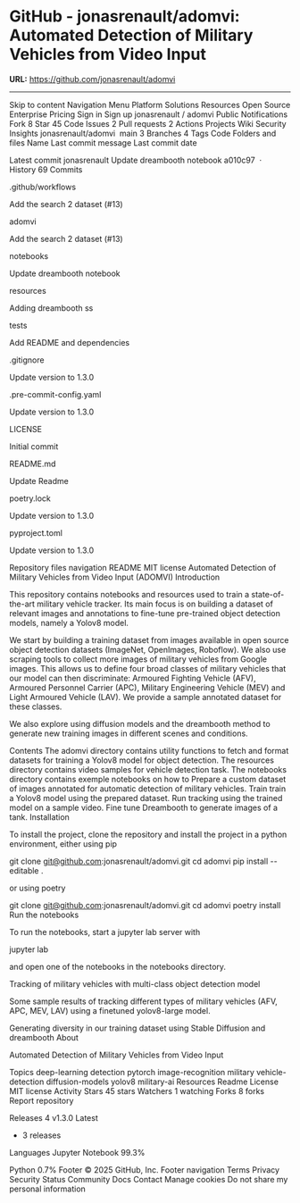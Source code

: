 # GitHub - jonasrenault/adomvi: Automated Detection of Military Vehicles from Video Input

**URL:** https://github.com/jonasrenault/adomvi

---

Skip to content
Navigation Menu
Platform
Solutions
Resources
Open Source
Enterprise
Pricing
Sign in
Sign up
jonasrenault
/
adomvi
Public
Notifications
Fork 8
 Star 45
Code
Issues
2
Pull requests
2
Actions
Projects
Wiki
Security
Insights
jonasrenault/adomvi
 main
3 Branches
4 Tags
Code
Folders and files
Name	Last commit message	Last commit date

Latest commit
jonasrenault
Update dreambooth notebook
a010c97
 · 
History
69 Commits


.github/workflows
	
Add the search 2 dataset (#13)
	


adomvi
	
Add the search 2 dataset (#13)
	


notebooks
	
Update dreambooth notebook
	


resources
	
Adding dreambooth ss
	


tests
	
Add README and dependencies
	


.gitignore
	
Update version to 1.3.0
	


.pre-commit-config.yaml
	
Update version to 1.3.0
	


LICENSE
	
Initial commit
	


README.md
	
Update Readme
	


poetry.lock
	
Update version to 1.3.0
	


pyproject.toml
	
Update version to 1.3.0
	
Repository files navigation
README
MIT license
Automated Detection of Military Vehicles from Video Input (ADOMVI)
Introduction

This repository contains notebooks and resources used to train a state-of-the-art military vehicle tracker. Its main focus is on building a dataset of relevant images and annotations to fine-tune pre-trained object detection models, namely a Yolov8 model.

We start by building a training dataset from images available in open source object detection datasets (ImageNet, OpenImages, Roboflow). We also use scraping tools to collect more images of military vehicles from Google images. This allows us to define four broad classes of military vehicles that our model can then discriminate: Armoured Fighting Vehicle (AFV), Armoured Personnel Carrier (APC), Military Engineering Vehicle (MEV) and Light Armoured Vehicle (LAV). We provide a sample annotated dataset for these classes.

We also explore using diffusion models and the dreambooth method to generate new training images in different scenes and conditions.

Contents
The adomvi directory contains utility functions to fetch and format datasets for training a Yolov8 model for object detection.
The resources directory contains video samples for vehicle detection task.
The notebooks directory contains exemple notebooks on how to
Prepare a custom dataset of images annotated for automatic detection of military vehicles.
Train train a Yolov8 model using the prepared dataset.
Run tracking using the trained model on a sample video.
Fine tune Dreambooth to generate images of a tank.
Installation

To install the project, clone the repository and install the project in a python environment, either using pip

git clone git@github.com:jonasrenault/adomvi.git
cd adomvi
pip install --editable .

or using poetry

git clone git@github.com:jonasrenault/adomvi.git
cd adomvi
poetry install
Run the notebooks

To run the notebooks, start a jupyter lab server with

jupyter lab

and open one of the notebooks in the notebooks directory.

Tracking of military vehicles with multi-class object detection model

Some sample results of tracking different types of military vehicles (AFV, APC, MEV, LAV) using a finetuned yolov8-large model.

  
Generating diversity in our training dataset using Stable Diffusion and dreambooth
About

Automated Detection of Military Vehicles from Video Input

Topics
deep-learning detection pytorch image-recognition military vehicle-detection diffusion-models yolov8 military-ai
Resources
 Readme
License
 MIT license
 Activity
Stars
 45 stars
Watchers
 1 watching
Forks
 8 forks
Report repository


Releases 4
v1.3.0
Latest
+ 3 releases


Languages
Jupyter Notebook
99.3%
 
Python
0.7%
Footer
© 2025 GitHub, Inc.
Footer navigation
Terms
Privacy
Security
Status
Community
Docs
Contact
Manage cookies
Do not share my personal information
